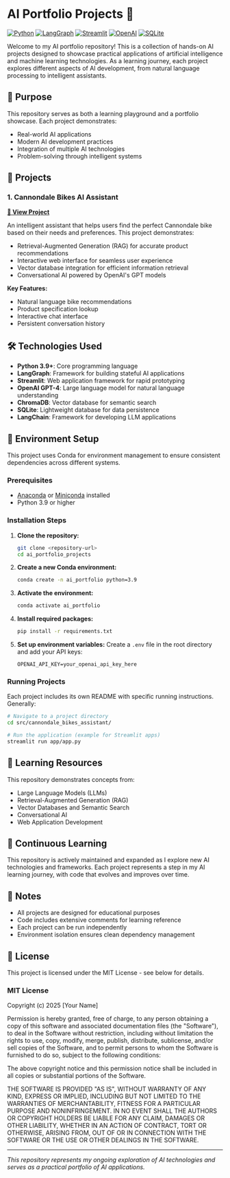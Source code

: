 # AI Portfolio Projects 🤖

[![Python](https://img.shields.io/badge/Python-3.9+-blue.svg)](https://python.org)
[![LangGraph](https://img.shields.io/badge/LangGraph-Latest-green.svg)](https://langchain-ai.github.io/langgraph/)
[![Streamlit](https://img.shields.io/badge/Streamlit-1.28+-red.svg)](https://streamlit.io)
[![OpenAI](https://img.shields.io/badge/OpenAI-GPT--4-orange.svg)](https://openai.com)
[![SQLite](https://img.shields.io/badge/SQLite-3.0+-lightgrey.svg)](https://sqlite.org)

Welcome to my AI portfolio repository! This is a collection of hands-on AI projects designed to showcase practical applications of artificial intelligence and machine learning technologies. As a learning journey, each project explores different aspects of AI development, from natural language processing to intelligent assistants.

## 🎯 Purpose

This repository serves as both a learning playground and a portfolio showcase. Each project demonstrates:
- Real-world AI applications
- Modern AI development practices
- Integration of multiple AI technologies
- Problem-solving through intelligent systems

## 🚀 Projects

### 1. Cannondale Bikes AI Assistant
**[📁 View Project](./src/cannondale_bikes_assistant/)**

An intelligent assistant that helps users find the perfect Cannondale bike based on their needs and preferences. This project demonstrates:
- Retrieval-Augmented Generation (RAG) for accurate product recommendations
- Interactive web interface for seamless user experience
- Vector database integration for efficient information retrieval
- Conversational AI powered by OpenAI's GPT models

**Key Features:**
- Natural language bike recommendations
- Product specification lookup
- Interactive chat interface
- Persistent conversation history

## 🛠 Technologies Used

- **Python 3.9+**: Core programming language
- **LangGraph**: Framework for building stateful AI applications
- **Streamlit**: Web application framework for rapid prototyping
- **OpenAI GPT-4**: Large language model for natural language understanding
- **ChromaDB**: Vector database for semantic search
- **SQLite**: Lightweight database for data persistence
- **LangChain**: Framework for developing LLM applications

## 🐍 Environment Setup

This project uses Conda for environment management to ensure consistent dependencies across different systems.

### Prerequisites
- [Anaconda](https://www.anaconda.com/products/distribution) or [Miniconda](https://docs.conda.io/en/latest/miniconda.html) installed
- Python 3.9 or higher

### Installation Steps

1. **Clone the repository:**
   ```bash
   git clone <repository-url>
   cd ai_portfolio_projects
   ```

2. **Create a new Conda environment:**
   ```bash
   conda create -n ai_portfolio python=3.9
   ```

3. **Activate the environment:**
   ```bash
   conda activate ai_portfolio
   ```

4. **Install required packages:**
   ```bash
   pip install -r requirements.txt
   ```

5. **Set up environment variables:**
   Create a `.env` file in the root directory and add your API keys:
   ```
   OPENAI_API_KEY=your_openai_api_key_here
   ```

### Running Projects

Each project includes its own README with specific running instructions. Generally:

```bash
# Navigate to a project directory
cd src/cannondale_bikes_assistant/

# Run the application (example for Streamlit apps)
streamlit run app/app.py
```

## 📖 Learning Resources

This repository demonstrates concepts from:
- Large Language Models (LLMs)
- Retrieval-Augmented Generation (RAG)
- Vector Databases and Semantic Search
- Conversational AI
- Web Application Development

## 🔄 Continuous Learning

This repository is actively maintained and expanded as I explore new AI technologies and frameworks. Each project represents a step in my AI learning journey, with code that evolves and improves over time.

## 📝 Notes

- All projects are designed for educational purposes
- Code includes extensive comments for learning reference
- Each project can be run independently
- Environment isolation ensures clean dependency management

## 📄 License

This project is licensed under the MIT License - see below for details.

### MIT License

Copyright (c) 2025 [Your Name]

Permission is hereby granted, free of charge, to any person obtaining a copy
of this software and associated documentation files (the "Software"), to deal
in the Software without restriction, including without limitation the rights
to use, copy, modify, merge, publish, distribute, sublicense, and/or sell
copies of the Software, and to permit persons to whom the Software is
furnished to do so, subject to the following conditions:

The above copyright notice and this permission notice shall be included in all
copies or substantial portions of the Software.

THE SOFTWARE IS PROVIDED "AS IS", WITHOUT WARRANTY OF ANY KIND, EXPRESS OR
IMPLIED, INCLUDING BUT NOT LIMITED TO THE WARRANTIES OF MERCHANTABILITY,
FITNESS FOR A PARTICULAR PURPOSE AND NONINFRINGEMENT. IN NO EVENT SHALL THE
AUTHORS OR COPYRIGHT HOLDERS BE LIABLE FOR ANY CLAIM, DAMAGES OR OTHER
LIABILITY, WHETHER IN AN ACTION OF CONTRACT, TORT OR OTHERWISE, ARISING FROM,
OUT OF OR IN CONNECTION WITH THE SOFTWARE OR THE USE OR OTHER DEALINGS IN THE
SOFTWARE.

---

*This repository represents my ongoing exploration of AI technologies and serves as a practical portfolio of AI applications.*
